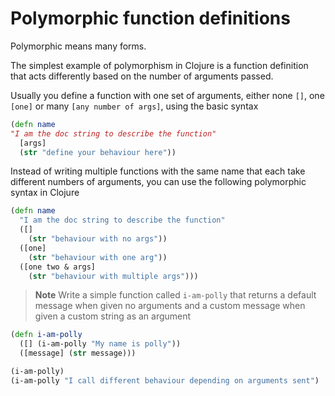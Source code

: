 # Polymorphic function definitions

Polymorphic means many forms.

The simplest example of polymorphism in Clojure is a function definition that acts differently based on the number of arguments passed.

Usually you define a function with one set of arguments, either none `[]`, one `[one]` or many `[any number of args]`, using the basic syntax

```clojure
(defn name
"I am the doc string to describe the function"
  [args]
  (str "define your behaviour here"))
```

Instead of writing multiple functions with the same name that each take different numbers of arguments, you can use the following polymorphic syntax in Clojure

```clojure
(defn name
  "I am the doc string to describe the function"
  ([]
    (str "behaviour with no args"))
  ([one]
    (str "behaviour with one arg"))
  ([one two & args]
    (str "behaviour with multiple args")))
```

> **Note** Write a simple function called `i-am-polly` that returns a default message when given no arguments and a custom message when given a custom string as an argument

<!--sec data-title="Reveal answer" data-id="answer001" data-collapse=true ces-->

```clojure
(defn i-am-polly
  ([] (i-am-polly "My name is polly"))
  ([message] (str message)))

(i-am-polly)
(i-am-polly "I call different behaviour depending on arguments sent")
```

<!--endsec-->
